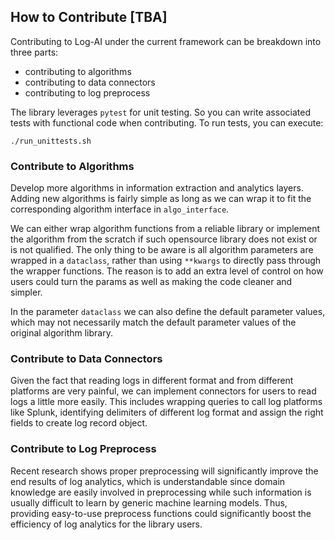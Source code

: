 
## How to Contribute [TBA]

Contributing to Log-AI under the current framework can be breakdown into three parts:
* contributing to algorithms
* contributing to data connectors
* contributing to log preprocess

The library leverages `pytest` for unit testing. So you can write associated tests with functional code when 
contributing. To run tests, you can execute:

```shell
./run_unittests.sh
```

### Contribute to Algorithms
Develop more algorithms in information extraction and analytics layers. Adding new algorithms is 
fairly simple as long as we can wrap it to fit the corresponding algorithm interface in `algo_interface`. 

We can either wrap algorithm functions from a reliable library or implement the algorithm from the scratch
if such opensource library does not exist or is not qualified. The only thing to be aware is all algorithm parameters
are wrapped in a `dataclass`, rather than using `**kwargs` to directly pass through the wrapper functions. The reason is
to add an extra level of control on how users could turn the params as well as making the code cleaner and simpler.

In the parameter `dataclass` we can also define the default parameter values, which may not necessarily match the default
parameter values of the original algorithm library. 

### Contribute to Data Connectors
Given the fact that reading logs in different format and from different platforms are very painful, we can implement 
connectors for users to read logs a little more easily. This includes wrapping queries to call log platforms like Splunk,
identifying delimiters of different log format and assign the right fields to create log record object.

### Contribute to Log Preprocess
Recent research shows proper preprocessing will significantly improve the end results of log analytics, which is understandable
since domain knowledge are easily involved in preprocessing while such information is usually difficult to learn by generic 
machine learning models. Thus, providing easy-to-use preprocess functions could significantly boost the efficiency of
log analytics for the library users.


